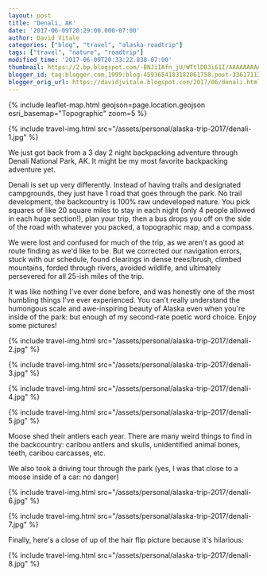 ```yaml
---
layout: post
title: 'Denali, AK'
date: '2017-06-09T20:29:00.000-07:00'
author: David Vitale
categories: ["blog", "travel", "alaska-roadtrip"]
tags: ["travel", "nature", "roadtrip"]
modified_time: '2017-06-09T20:33:22.838-07:00'
thumbnail: https://2.bp.blogspot.com/-BNJiIAfn_jU/WTtlDB3i61I/AAAAAAAAAuU/pE3mBmskWN82P8KjDgQw6GxG1ZWf0nTxQCLcB/s72-c/IMG_4930_800x533.JPG
blogger_id: tag:blogger.com,1999:blog-4593654183182061758.post-3361711344133445110
blogger_orig_url: https://davidjvitale.blogspot.com/2017/06/denali.html
---
```


{% include leaflet-map.html
    geojson=page.location.geojson
    esri_basemap="Topographic"
    zoom=5
%}

{% include travel-img.html src="/assets/personal/alaska-trip-2017/denali-1.jpg" %}

We just got back from a 3 day 2 night backpacking adventure through Denali National Park, AK. It might be my most favorite backpacking adventure yet.

Denali is set up very differently. Instead of having trails and designated campgrounds, they just have 1 road that goes through the park. No trail development, the backcountry is 100% raw undeveloped nature. You pick squares of like 20 square miles to stay in each night (only 4 people allowed in each huge section!), plan your trip, then a bus drops you off on the side of the road with whatever you packed, a topographic map, and a compass.

We were lost and confused for much of the trip, as we aren't as good at route finding as we'd like to be. But we corrected our navigation errors, stuck with our schedule, found clearings in dense trees/brush, climbed mountains, forded through rivers, avoided wildlife, and  ultimately persevered for all 25-ish miles of the trip.

It was like nothing I've ever done before, and was honestly one of the most humbling things I've ever experienced. You can't really understand the humongous scale and awe-inspiring beauty of Alaska even when you're inside of the park: but enough of my second-rate poetic word choice. Enjoy some pictures! 

{% include travel-img.html src="/assets/personal/alaska-trip-2017/denali-2.jpg" %}


{% include travel-img.html src="/assets/personal/alaska-trip-2017/denali-3.jpg" %}


{% include travel-img.html src="/assets/personal/alaska-trip-2017/denali-4.jpg" %}


{% include travel-img.html src="/assets/personal/alaska-trip-2017/denali-5.jpg" %}

Moose shed their antlers each year. There are many weird things to find in the backcountry: caribou antlers and skulls, unidentified animal bones, teeth, caribou carcasses, etc.

We also took a driving tour through the park (yes, I was that close to a moose inside of a car: no danger)

{% include travel-img.html src="/assets/personal/alaska-trip-2017/denali-6.jpg" %}


{% include travel-img.html src="/assets/personal/alaska-trip-2017/denali-7.jpg" %}

Finally, here's a close of up of the hair flip picture because it's hilarious:

{% include travel-img.html src="/assets/personal/alaska-trip-2017/denali-8.jpg" %}

